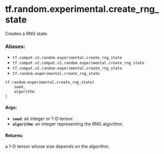 <div itemscope itemtype="http://developers.google.com/ReferenceObject">
<meta itemprop="name" content="tf.random.experimental.create_rng_state" />
<meta itemprop="path" content="Stable" />
</div>

# tf.random.experimental.create_rng_state

Creates a RNG state.

### Aliases:

* `tf.compat.v1.random.experimental.create_rng_state`
* `tf.compat.v2.compat.v1.random.experimental.create_rng_state`
* `tf.compat.v2.random.experimental.create_rng_state`
* `tf.random.experimental.create_rng_state`

``` python
tf.random.experimental.create_rng_state(
    seed,
    algorithm
)
```

<!-- Placeholder for "Used in" -->


#### Args:


* <b>`seed`</b>: an integer or 1-D tensor.
* <b>`algorithm`</b>: an integer representing the RNG algorithm.


#### Returns:

a 1-D tensor whose size depends on the algorithm.
